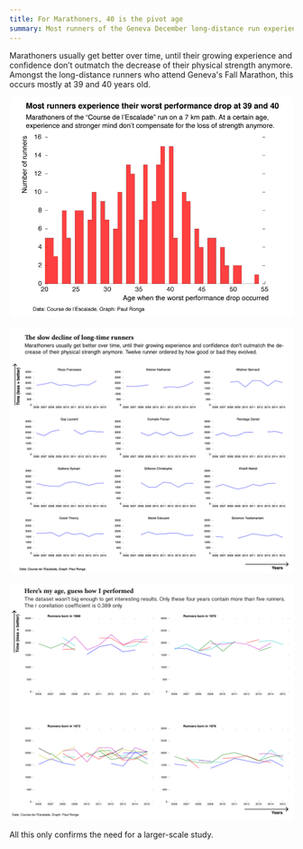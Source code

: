 ```yaml
---
title: For Marathoners, 40 is the pivot age
summary: Most runners of the Geneva December long-distance run experience a performance drop at 39 and 40 years old.
---
```


Marathoners usually get better over time, until their growing experience and confidence don’t outmatch the decrease of their physical strength anymore. Amongst the long-distance runners who attend Geneva's Fall Marathon, this occurs mostly at 39 and 40 years old.

![Data visualization](_hist_edit.png)

![Data visualization](_12runners_edit.png)

![Data visualization](_by_year_edit.png)

All this only confirms the need for a larger-scale study.